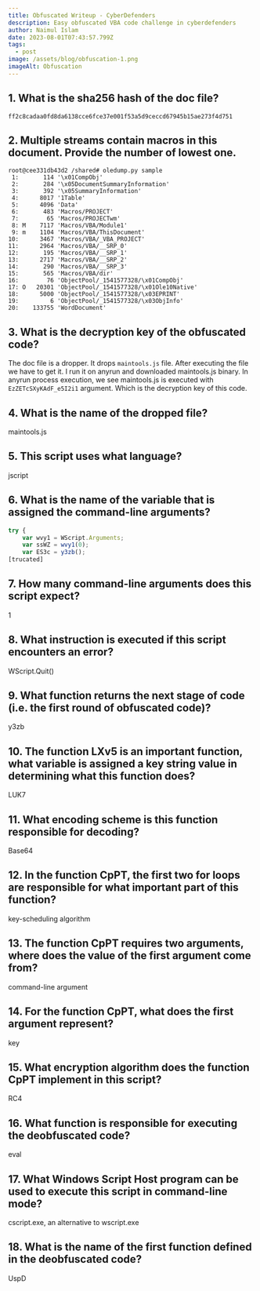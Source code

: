 ```yaml
---
title: Obfuscated Writeup - CyberDefenders
description: Easy obfuscated VBA code challenge in cyberdefenders
author: Naimul Islam
date: 2023-08-01T07:43:57.799Z
tags:
  - post
image: /assets/blog/obfuscation-1.png
imageAlt: Obfuscation
---
```

## 1. What is the sha256 hash of the doc file?
```
ff2c8cadaa0fd8da6138cce6fce37e001f53a5d9ceccd67945b15ae273f4d751
```

## 2. Multiple streams contain macros in this document. Provide the number of lowest one.
```shell
root@cee331db43d2 /shared# oledump.py sample    
 1:       114 '\x01CompObj'  
 2:       284 '\x05DocumentSummaryInformation'  
 3:       392 '\x05SummaryInformation'  
 4:      8017 '1Table'  
 5:      4096 'Data'  
 6:       483 'Macros/PROJECT'  
 7:        65 'Macros/PROJECTwm'  
 8: M    7117 'Macros/VBA/Module1'  
 9: m    1104 'Macros/VBA/ThisDocument'  
10:      3467 'Macros/VBA/_VBA_PROJECT'  
11:      2964 'Macros/VBA/__SRP_0'  
12:       195 'Macros/VBA/__SRP_1'  
13:      2717 'Macros/VBA/__SRP_2'  
14:       290 'Macros/VBA/__SRP_3'  
15:       565 'Macros/VBA/dir'  
16:        76 'ObjectPool/_1541577328/\x01CompObj'  
17: O   20301 'ObjectPool/_1541577328/\x01Ole10Native'  
18:      5000 'ObjectPool/_1541577328/\x03EPRINT'  
19:         6 'ObjectPool/_1541577328/\x03ObjInfo'  
20:    133755 'WordDocument'
```

## 3. What is the decryption key of the obfuscated code?
The doc file is a dropper. It drops `maintools.js` file. After executing the file we have to get it. I run it on anyrun and downloaded maintools.js binary. In anyrun process execution, we see maintools.js is executed with `EzZETcSXyKAdF_e5I2i1` argument. Which is the decryption key of this code.

## 4. What is the name of the dropped file?
maintools.js

## 5. This script uses what language?
jscript
## 6. What is the name of the variable that is assigned the command-line arguments?
```js
try {
    var wvy1 = WScript.Arguments;
    var ssWZ = wvy1(0);
    var ES3c = y3zb();
[trucated]
```

## 7. How many command-line arguments does this script expect?
1
## 8. What instruction is executed if this script encounters an error?
WScript.Quit()
## 9. What function returns the next stage of code (i.e. the first round of obfuscated code)?
y3zb
## 10. The function LXv5 is an important function, what variable is assigned a key string value in determining what this function does?
LUK7
## 11. What encoding scheme is this function responsible for decoding?
Base64
## 12. In the function CpPT, the first two for loops are responsible for what important part of this function?
key-scheduling algorithm
## 13. The function CpPT requires two arguments, where does the value of the first argument come from?
command-line argument
## 14. For the function CpPT, what does the first argument represent?
key
## 15. What encryption algorithm does the function CpPT implement in this script?
RC4
## 16. What function is responsible for executing the deobfuscated code?
eval
## 17. What Windows Script Host program can be used to execute this script in command-line mode?
cscript.exe, an alternative to wscript.exe
## 18. What is the name of the first function defined in the deobfuscated code?
UspD